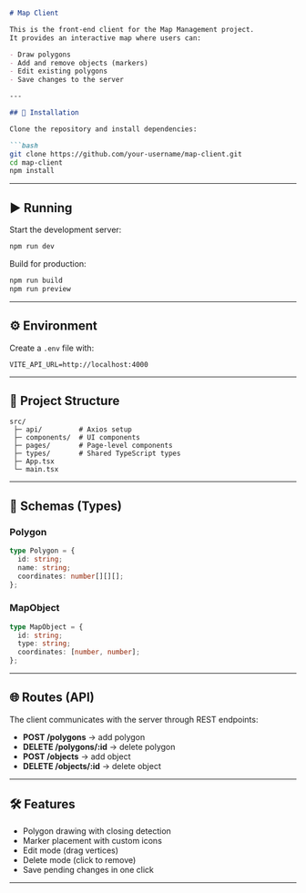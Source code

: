
````markdown
# Map Client

This is the front-end client for the Map Management project.  
It provides an interactive map where users can:

- Draw polygons
- Add and remove objects (markers)
- Edit existing polygons
- Save changes to the server

---

## 🚀 Installation

Clone the repository and install dependencies:

```bash
git clone https://github.com/your-username/map-client.git
cd map-client
npm install
````

---

## ▶️ Running

Start the development server:

```bash
npm run dev
```

Build for production:

```bash
npm run build
npm run preview
```

---

## ⚙️ Environment

Create a `.env` file with:

```
VITE_API_URL=http://localhost:4000
```

---

## 📂 Project Structure

```
src/
 ├─ api/         # Axios setup
 ├─ components/  # UI components
 ├─ pages/       # Page-level components
 ├─ types/       # Shared TypeScript types
 ├─ App.tsx
 └─ main.tsx
```

---

## 📐 Schemas (Types)

### Polygon

```ts
type Polygon = {
  id: string;
  name: string;
  coordinates: number[][][];
};
```

### MapObject

```ts
type MapObject = {
  id: string;
  type: string;
  coordinates: [number, number];
};
```

---

## 🌐 Routes (API)

The client communicates with the server through REST endpoints:

* **POST /polygons** → add polygon
* **DELETE /polygons/:id** → delete polygon
* **POST /objects** → add object
* **DELETE /objects/:id** → delete object

---

## 🛠 Features

* Polygon drawing with closing detection
* Marker placement with custom icons
* Edit mode (drag vertices)
* Delete mode (click to remove)
* Save pending changes in one click

---


